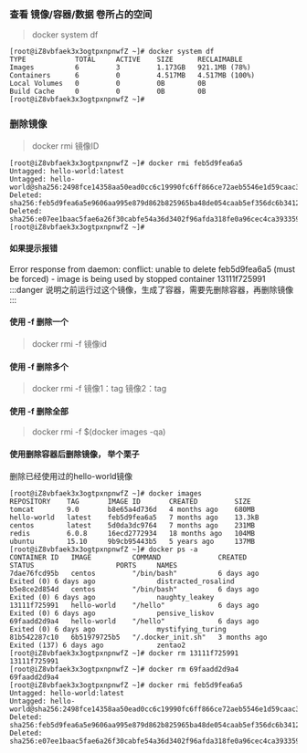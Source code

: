 ### 查看 镜像/容器/数据 卷所占的空间
> docker system df

```shell
[root@iZ8vbfaek3x3ogtpxnpnwfZ ~]# docker system df
TYPE            TOTAL     ACTIVE    SIZE      RECLAIMABLE
Images          6         3         1.173GB   921.1MB (78%)
Containers      6         0         4.517MB   4.517MB (100%)
Local Volumes   0         0         0B        0B
Build Cache     0         0         0B        0B
[root@iZ8vbfaek3x3ogtpxnpnwfZ ~]#

```

### 删除镜像
> docker rmi 镜像ID

```shell
[root@iZ8vbfaek3x3ogtpxnpnwfZ ~]# docker rmi feb5d9fea6a5
Untagged: hello-world:latest
Untagged: hello-world@sha256:2498fce14358aa50ead0cc6c19990fc6ff866ce72aeb5546e1d59caac3d0d60f
Deleted: sha256:feb5d9fea6a5e9606aa995e879d862b825965ba48de054caab5ef356dc6b3412
Deleted: sha256:e07ee1baac5fae6a26f30cabfe54a36d3402f96afda318fe0a96cec4ca393359
[root@iZ8vbfaek3x3ogtpxnpnwfZ ~]#
```
#### 如果提示报错
Error response from daemon: conflict: unable to delete feb5d9fea6a5 (must be forced) - image is being used by stopped container 13111f725991
:::danger
说明之前运行过这个镜像，生成了容器，需要先删除容器，再删除镜像
:::
#### 使用 -f 删除一个
> docker rmi -f 镜像id

#### 使用 -f 删除多个
> docker rmi -f 镜像1：tag 镜像2：tag

#### 使用 -f 删除全部
> docker rmi -f $(docker images -qa)

#### 使用删除容器后删除镜像， 举个栗子
删除已经使用过的hello-world镜像
```shell
[root@iZ8vbfaek3x3ogtpxnpnwfZ ~]# docker images
REPOSITORY    TAG       IMAGE ID       CREATED         SIZE
tomcat        9.0       b8e65a4d736d   4 months ago    680MB
hello-world   latest    feb5d9fea6a5   7 months ago    13.3kB
centos        latest    5d0da3dc9764   7 months ago    231MB
redis         6.0.8     16ecd2772934   18 months ago   104MB
ubuntu        15.10     9b9cb95443b5   5 years ago     137MB
[root@iZ8vbfaek3x3ogtpxnpnwfZ ~]# docker ps -a
CONTAINER ID   IMAGE          COMMAND              CREATED        STATUS                    PORTS     NAMES
7dae76fcd95b   centos         "/bin/bash"          6 days ago     Exited (0) 6 days ago               distracted_rosalind
b5e8ce2d854d   centos         "/bin/bash"          6 days ago     Exited (0) 6 days ago               naughty_leakey
13111f725991   hello-world    "/hello"             6 days ago     Exited (0) 6 days ago               pensive_liskov
69faadd2d9a4   hello-world    "/hello"             6 days ago     Exited (0) 6 days ago               mystifying_turing
81b542287c10   6b51979725b5   "/.docker_init.sh"   3 months ago   Exited (137) 6 days ago             zentao2
[root@iZ8vbfaek3x3ogtpxnpnwfZ ~]# docker rm 13111f725991
13111f725991
[root@iZ8vbfaek3x3ogtpxnpnwfZ ~]# docker rm 69faadd2d9a4
69faadd2d9a4
[root@iZ8vbfaek3x3ogtpxnpnwfZ ~]# docker rmi feb5d9fea6a5
Untagged: hello-world:latest
Untagged: hello-world@sha256:2498fce14358aa50ead0cc6c19990fc6ff866ce72aeb5546e1d59caac3d0d60f
Deleted: sha256:feb5d9fea6a5e9606aa995e879d862b825965ba48de054caab5ef356dc6b3412
Deleted: sha256:e07ee1baac5fae6a26f30cabfe54a36d3402f96afda318fe0a96cec4ca393359
```

